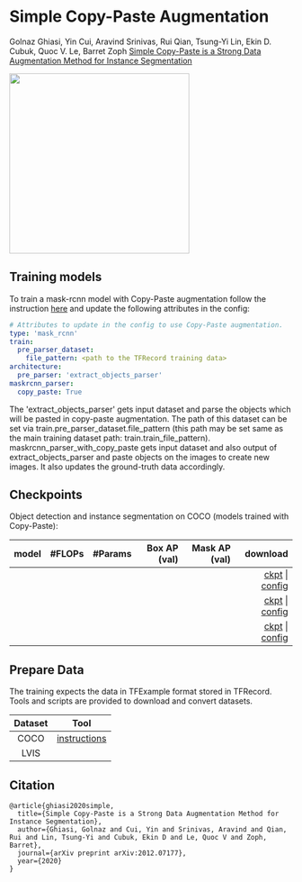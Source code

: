 # Simple Copy-Paste Augmentation

Golnaz Ghiasi, Yin Cui, Aravind Srinivas, Rui Qian, Tsung-Yi Lin, Ekin D. Cubuk, Quoc V. Le, Barret Zoph
[Simple Copy-Paste is a Strong Data Augmentation Method for Instance Segmentation](https://arxiv.org/abs/2012.07177)

<img src="https://storage.googleapis.com/cloud-tpu-checkpoints/detection/projects/copy-paste/copy_paste.jpg" height="320" />

## Training models
To train a mask-rcnn model with Copy-Paste augmentation follow the instruction
[here](https://github.com/tensorflow/tpu/blob/master/models/official/detection/GETTING_STARTED.md) and update the following attributes in the config:

```YAML
# Attributes to update in the config to use Copy-Paste augmentation.
type: 'mask_rcnn'
train:
  pre_parser_dataset:
    file_pattern: <path to the TFRecord training data>
architecture:
  pre_parser: 'extract_objects_parser'
maskrcnn_parser:
  copy_paste: True
```

The 'extract_objects_parser' gets input dataset and parse the objects which will
be pasted in copy-paste augmentation. The path of this dataset can be set via  train.pre_parser_dataset.file_pattern (this path may be set same as the main
training dataset path: train.train_file_pattern).
maskrcnn_parser_with_copy_paste gets input dataset and also output of extract_objects_parser and paste objects on the images to create new images.
It also updates the ground-truth data accordingly.






## Checkpoints

Object detection and instance segmentation on COCO (models trained with Copy-Paste):

| model            | #FLOPs    | #Params  | Box AP (val)   | Mask AP (val)     |   download             |
| -----------------|:---------:| --------:|---------------:|------------------:|-----------------------:|
|                  |           |          |                |                   | [ckpt]() \| [config]() |
|                  |           |          |                |                   | [ckpt]() \| [config]() |
|                  |           |          |                |                   | [ckpt]() \| [config]() |

## Prepare Data

The training expects the data in TFExample format stored in TFRecord.
Tools and scripts are provided to download and convert datasets.

|  Dataset  |      Tool     |
|:---------:|:-------------:|
| COCO      | [instructions](https://cloud.google.com/tpu/docs/tutorials/retinanet#prepare_the_coco_dataset) |
| LVIS      |               |

## Citation

```make
@article{ghiasi2020simple,
  title={Simple Copy-Paste is a Strong Data Augmentation Method for Instance Segmentation},
  author={Ghiasi, Golnaz and Cui, Yin and Srinivas, Aravind and Qian, Rui and Lin, Tsung-Yi and Cubuk, Ekin D and Le, Quoc V and Zoph, Barret},
  journal={arXiv preprint arXiv:2012.07177},
  year={2020}
}
```

